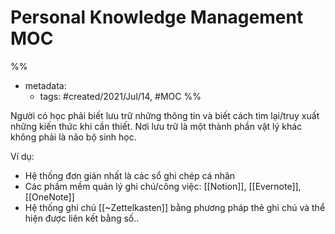 # Personal Knowledge Management MOC

%% 
- metadata:
	- tags: #created/2021/Jul/14, #MOC 
%%

Người có học phải biết lưu trữ những thông tin và biết cách tìm lại/truy xuất những kiến thức khi cần thiết. Nơi lưu trữ là một thành phần vật lý khác không phải là não bộ sinh học.

Ví dụ:
- Hệ thống đơn giản nhất là các sổ ghi chép cá nhân
- Các phầm mềm quản lý ghi chú/công việc: [[Notion]], [[Evernote]], [[OneNote]]
- Hệ thống ghi chú [[~Zettelkasten]] bằng phương pháp thẻ ghi chú và thể hiện được liên kết bằng số..